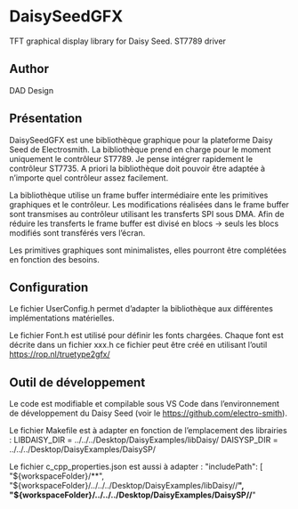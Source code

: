 # DaisySeedGFX
TFT graphical display library for Daisy Seed. ST7789 driver

## Author
DAD Design

## Présentation
DaisySeedGFX est une bibliothèque graphique pour la plateforme Daisy Seed de Electrosmith.
La bibliothèque prend en charge pour le moment uniquement le contrôleur ST7789. Je pense intégrer rapidement le contrôleur ST7735. A priori la bibliothèque doit pouvoir être adaptée à n’importe quel contrôleur assez facilement.

La bibliothèque utilise un frame buffer intermédiaire ente les primitives graphiques et le contrôleur. Les modifications réalisées dans le frame buffer sont transmises au contrôleur utilisant les transferts SPI sous DMA. Afin de réduire les transferts le frame buffer est divisé en blocs -> seuls les blocs modifiés sont transférés vers l’écran.

Les primitives graphiques sont minimalistes, elles pourront être complétées en fonction des besoins.

## Configuration
Le fichier UserConfig.h permet d’adapter la bibliothèque aux différentes implémentations matérielles.

Le fichier Font.h est utilisé pour définir les fonts chargées. Chaque font est décrite dans un fichier xxx.h ce fichier peut être créé en utilisant l’outil https://rop.nl/truetype2gfx/

## Outil de développement
Le code est modifiable et compilable sous VS Code dans l’environnement de développement du Daisy Seed (voir le https://github.com/electro-smith).

Le fichier Makefile est à adapter en fonction de l’emplacement des librairies : 
  LIBDAISY_DIR = ../../../Desktop/DaisyExamples/libDaisy/
  DAISYSP_DIR = ../../../Desktop/DaisyExamples/DaisySP/

Le fichier c_cpp_properties.json est aussi à adapter :
"includePath": [
  "${workspaceFolder}/**",
  "${workspaceFolder}/../../../Desktop/DaisyExamples/libDaisy//**",
  "${workspaceFolder}/../../../Desktop/DaisyExamples/DaisySP//**"


